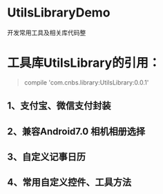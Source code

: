 # UtilsLibraryDemo
开发常用工具及相关库代码整

# 工具库UtilsLibrary的引用：
>compile 'com.cnbs.library:UtilsLibrary:0.0.1'

## 1、支付宝、微信支付封装
## 2、兼容Android7.0 相机相册选择
## 3、自定义记事日历
## 4、常用自定义控件、工具方法



